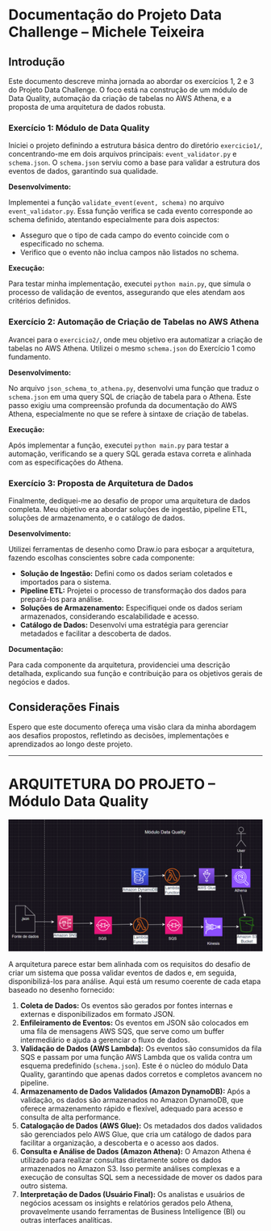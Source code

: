
# Documentação do Projeto Data Challenge – Michele Teixeira

## Introdução

Este documento descreve minha jornada ao abordar os exercícios 1, 2 e 3 do Projeto Data Challenge. O foco está na construção de um módulo de Data Quality, automação da criação de tabelas no AWS Athena, e a proposta de uma arquitetura de dados robusta.

### Exercício 1: Módulo de Data Quality

Iniciei o projeto definindo a estrutura básica dentro do diretório `exercicio1/`, concentrando-me em dois arquivos principais: `event_validator.py` e `schema.json`. O `schema.json` serviu como a base para validar a estrutura dos eventos de dados, garantindo sua qualidade.

**Desenvolvimento:**

Implementei a função `validate_event(event, schema)` no arquivo `event_validator.py`. Essa função verifica se cada evento corresponde ao schema definido, atentando especialmente para dois aspectos:

- Asseguro que o tipo de cada campo do evento coincide com o especificado no schema.
- Verifico que o evento não inclua campos não listados no schema.

**Execução:**

Para testar minha implementação, executei `python main.py`, que simula o processo de validação de eventos, assegurando que eles atendam aos critérios definidos.

### Exercício 2: Automação de Criação de Tabelas no AWS Athena

Avancei para o `exercicio2/`, onde meu objetivo era automatizar a criação de tabelas no AWS Athena. Utilizei o mesmo `schema.json` do Exercício 1 como fundamento.

**Desenvolvimento:**

No arquivo `json_schema_to_athena.py`, desenvolvi uma função que traduz o `schema.json` em uma query SQL de criação de tabela para o Athena. Este passo exigiu uma compreensão profunda da documentação do AWS Athena, especialmente no que se refere à sintaxe de criação de tabelas.

**Execução:**

Após implementar a função, executei `python main.py` para testar a automação, verificando se a query SQL gerada estava correta e alinhada com as especificações do Athena.

### Exercício 3: Proposta de Arquitetura de Dados

Finalmente, dediquei-me ao desafio de propor uma arquitetura de dados completa. Meu objetivo era abordar soluções de ingestão, pipeline ETL, soluções de armazenamento, e o catálogo de dados.

**Desenvolvimento:**

Utilizei ferramentas de desenho como Draw.io para esboçar a arquitetura, fazendo escolhas conscientes sobre cada componente:

- **Solução de Ingestão:** Defini como os dados seriam coletados e importados para o sistema.
- **Pipeline ETL:** Projetei o processo de transformação dos dados para prepará-los para análise.
- **Soluções de Armazenamento:** Especifiquei onde os dados seriam armazenados, considerando escalabilidade e acesso.
- **Catálogo de Dados:** Desenvolvi uma estratégia para gerenciar metadados e facilitar a descoberta de dados.

**Documentação:**

Para cada componente da arquitetura, providenciei uma descrição detalhada, explicando sua função e contribuição para os objetivos gerais de negócios e dados.

## Considerações Finais

Espero que este documento ofereça uma visão clara da minha abordagem aos desafios propostos, refletindo as decisões, implementações e aprendizados ao longo deste projeto.

---

# ARQUITETURA DO PROJETO – Módulo Data Quality

![](img/modulo-data-quality.png)


A arquitetura parece estar bem alinhada com os requisitos do desafio de criar um sistema que possa validar eventos de dados e, em seguida, disponibilizá-los para análise. 
Aqui está um resumo coerente de cada etapa baseado no desenho fornecido:

1. **Coleta de Dados:** Os eventos são gerados por fontes internas e externas e disponibilizados em formato JSON.
2. **Enfileiramento de Eventos:** Os eventos em JSON são colocados em uma fila de mensagens AWS SQS, que serve como um buffer intermediário e ajuda a gerenciar o fluxo de dados.
3. **Validação de Dados (AWS Lambda):** Os eventos são consumidos da fila SQS e passam por uma função AWS Lambda que os valida contra um esquema predefinido (`schema.json`). Este é o núcleo do módulo Data Quality, garantindo que apenas dados corretos e completos avancem no pipeline.
4. **Armazenamento de Dados Validados (Amazon DynamoDB):** Após a validação, os dados são armazenados no Amazon DynamoDB, que oferece armazenamento rápido e flexível, adequado para acesso e consulta de alta performance.
5. **Catalogação de Dados (AWS Glue):** Os metadados dos dados validados são gerenciados pelo AWS Glue, que cria um catálogo de dados para facilitar a organização, a descoberta e o acesso aos dados.
6. **Consulta e Análise de Dados (Amazon Athena):** O Amazon Athena é utilizado para realizar consultas diretamente sobre os dados armazenados no Amazon S3. Isso permite análises complexas e a execução de consultas SQL sem a necessidade de mover os dados para outro sistema.
7. **Interpretação de Dados (Usuário Final):** Os analistas e usuários de negócios acessam os insights e relatórios gerados pelo Athena, provavelmente usando ferramentas de Business Intelligence (BI) ou outras interfaces analíticas.
